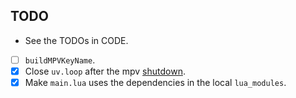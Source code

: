 ## TODO

- See the TODOs in CODE.
- [ ] `buildMPVKeyName`.
- [x] Close `uv.loop` after the mpv [shutdown](https://mpv.io/manual/stable/#command-interface-mpv-event-shutdown).
- [x] Make `main.lua` uses the dependencies in the local `lua_modules`.
